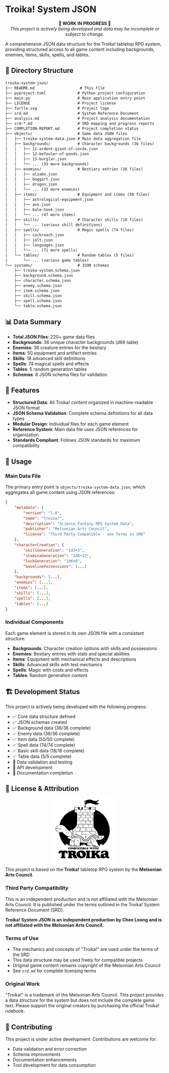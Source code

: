 # Troika! System JSON

<p align="center">
  <strong>🚧 WORK IN PROGRESS 🚧</strong><br>
  <em>This project is actively being developed and data may be incomplete or subject to change.</em>
</p>

A comprehensive JSON data structure for the Troika! tabletop RPG system, providing structured access to all game content including backgrounds, enemies, items, skills, spells, and tables.

## 📁 Directory Structure

```
troika-system-json/
├── README.md                    # This file
├── pyproject.toml              # Python project configuration
├── main.py                     # Main application entry point
├── LICENSE                     # Project license
├── fortle.svg                  # Project logo
├── srd.md                      # System Reference Document
├── analysis.md                 # Project analysis documentation
├── srd-*.md                    # SRD mapping and progress reports
├── COMPLETION-REPORT.md        # Project completion status
├── objects/                    # Game data JSON files
│   ├── troika-system-data.json # Main data aggregation file
│   ├── backgrounds/            # Character backgrounds (36 files)
│   │   ├── 11-ardent-giant-of-corda.json
│   │   ├── 12-befouler-of-ponds.json
│   │   ├── 13-burglar.json
│   │   └── ... (33 more backgrounds)
│   ├── enemies/                # Bestiary entries (36 files)
│   │   ├── alzabo.json
│   │   ├── boggart.json
│   │   ├── dragon.json
│   │   └── ... (33 more enemies)
│   ├── items/                  # Equipment and items (50 files)
│   │   ├── astrological-equipment.json
│   │   ├── axe.json
│   │   ├── bale-hook.json
│   │   └── ... (47 more items)
│   ├── skills/                 # Character skills (18 files)
│   │   └── ... (various skill definitions)
│   ├── spells/                 # Magic spells (74 files)
│   │   ├── cockroach.json
│   │   ├── jolt.json
│   │   ├── languages.json
│   │   └── ... (71 more spells)
│   └── tables/                 # Random tables (5 files)
│       └── ... (various game tables)
└── systems/                    # JSON schemas
    ├── troika-system.schema.json
    ├── background.schema.json
    ├── character.schema.json
    ├── enemy.schema.json
    ├── item.schema.json
    ├── skill.schema.json
    ├── spell.schema.json
    └── table.schema.json
```

## 📊 Data Summary

- **Total JSON Files**: 220+ game data files
- **Backgrounds**: 36 unique character backgrounds (d66 table)
- **Enemies**: 36 creature entries for the bestiary
- **Items**: 50 equipment and artifact entries
- **Skills**: 18 advanced skill definitions
- **Spells**: 74 magical spells and effects
- **Tables**: 5 random generation tables
- **Schemas**: 8 JSON schema files for validation

## 🎯 Features

- **Structured Data**: All Troika! content organized in machine-readable JSON format
- **JSON Schema Validation**: Complete schema definitions for all data types
- **Modular Design**: Individual files for each game element
- **Reference System**: Main data file uses JSON references for organization
- **Standards Compliant**: Follows JSON standards for maximum compatibility

## 🚀 Usage

### Main Data File

The primary entry point is `objects/troika-system-data.json`, which aggregates all game content using JSON references:

```json
{
    "metadata": {
        "version": "1.0",
        "name": "Troika!",
        "description": "Science Fantasy RPG System Data",
        "publisher": "Melsonian Arts Council",
        "license": "Third Party Compatible - see Terms in SRD"
    },
    "characterCreation": {
        "skillGeneration": "1d3+3",
        "staminaGeneration": "2d6+12",
        "luckGeneration": "1d6+6",
        "baselinePossessions": [...]
    },
    "backgrounds": [...],
    "enemies": [...],
    "items": [...],
    "skills": [...],
    "spells": [...],
    "tables": [...]
}
```

### Individual Components

Each game element is stored in its own JSON file with a consistent structure:

- **Backgrounds**: Character creation options with skills and possessions
- **Enemies**: Bestiary entries with stats and special abilities
- **Items**: Equipment with mechanical effects and descriptions
- **Skills**: Advanced skills with test mechanics
- **Spells**: Magic with costs and effects
- **Tables**: Random generation content

## 🏗️ Development Status

This project is actively being developed with the following progress:

- ✅ Core data structure defined
- ✅ JSON schemas created
- ✅ Background data (36/36 complete)
- ✅ Enemy data (36/36 complete)
- ✅ Item data (50/50 complete)
- ✅ Spell data (74/74 complete)
- ✅ Basic skill data (18/18 complete)
- ✅ Table data (5/5 complete)
- 🔄 Data validation and testing
- 🔄 API development
- 🔄 Documentation completion

## 📜 License & Attribution

<p align="center">
  <img src="fortle.svg" alt="Fortle Logo" width="200" height="200">
</p>

This project is based on the **Troika!** tabletop RPG system by the **Melsonian Arts Council**.

### Third Party Compatibility

This is an independent production and is not affiliated with the Melsonian Arts Council. It is published under the terms outlined in the Troika! System Reference Document (SRD).

**Troika! System JSON is an independent production by Chee Leong and is not affiliated with the Melsonian Arts Council.**

### Terms of Use

- The mechanics and concepts of "Troika!" are used under the terms of the SRD
- This data structure may be used freely for compatible projects
- Original game content remains copyright of the Melsonian Arts Council
- See `srd.md` for complete licensing terms

### Original Work

"Troika!" is a trademark of the Melsonian Arts Council. This project provides a data structure for the system but does not include the complete game text. Please support the original creators by purchasing the official Troika! rulebook.

## 🤝 Contributing

This project is under active development. Contributions are welcome for:

- Data validation and error correction
- Schema improvements
- Documentation enhancements
- Tool development for data consumption
